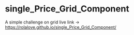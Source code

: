 # single_Price_Grid_Component
A simple challenge on grid
live link -> https://rolalove.github.io/single_Price_Grid_Component/
